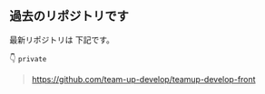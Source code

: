 ## 過去のリポジトリです

最新リポジトリは
下記です。

👇 `private`
> https://github.com/team-up-develop/teamup-develop-front
